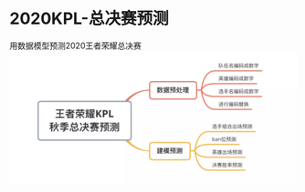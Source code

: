 # 2020KPL-总决赛预测
用数据模型预测2020王者荣耀总决赛
![](https://github.com/LinFallen/2020KPL-Final/blob/main/yucezonglan.png)
